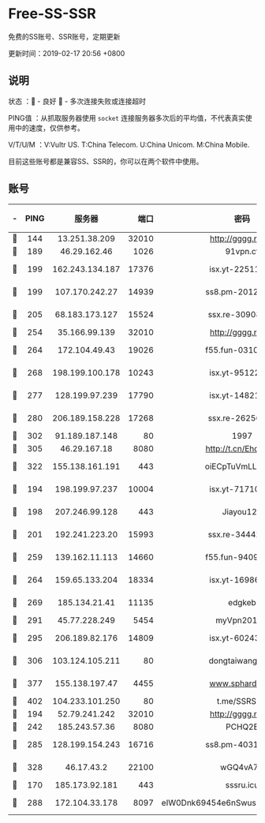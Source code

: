 # Free-SS-SSR

免费的SS账号、SSR账号，定期更新

更新时间：2019-02-17 20:56 +0800

## 说明

状态     ：🙂 - 良好 🙁 - 多次连接失败或连接超时

PING值   ：从抓取服务器使用 `socket` 连接服务器多次后的平均值，不代表真实使用中的速度，仅供参考。

V/T/U/M  ：V:Vultr US. T:China Telecom. U:China Unicom. M:China Mobile.

目前这些账号都是兼容SS、SSR的，你可以在两个软件中使用。

## 账号

|-|PING|服务器|端口|密码|加密方式|区域|V/T/U/M|
|:----:|:----:|:-----:|-----:|:----:|:----:|:----:|:----:|
|🙂|144|13.251.38.209|32010|http://gggg.rocks|chacha20|SG|10↑/10↑/10↑/10↑|
|🙂|189|46.29.162.46|1026|91vpn.cf|rc4-md5|RU|9↑/10↑/9↑/10↑|
|🙂|199|162.243.134.187|17376|isx.yt-22511137|aes-256-cfb|US|10↑/10↑/10↑/10↑|
|🙂|199|107.170.242.27|14939|ss8.pm-20121977|aes-256-cfb|US|10↑/10↑/10↑/10↑|
|🙂|205|68.183.173.127|15524|ssx.re-30908563|aes-256-cfb|US|7↑/7↑/7↑/7↑|
|🙂|254|35.166.99.139|32010|http://gggg.rocks|chacha20|US|10↑/9↑/9↑/10↑|
|🙂|264|172.104.49.43|19026|f55.fun-03102738|aes-256-cfb|SG|7↑/7↑/7↑/7↑|
|🙂|268|198.199.100.178|10243|isx.yt-95122383|aes-256-cfb|US|10↑/10↑/10↑/10↑|
|🙂|277|128.199.97.239|17790|isx.yt-14821817|aes-256-cfb|SG|10↑/10↑/10↑/10↑|
|🙂|280|206.189.158.228|17268|ssx.re-26256938|aes-256-cfb|SG|7↑/7↑/7↑/7↑|
|🙂|302|91.189.187.148|80|1997|chacha20|US|10↑/9↑/9↑/9↑|
|🙂|305|46.29.167.18|8080|http://t.cn/EhdmTxe|rc4-md5|RU|10↑/10↑/10↑/10↑|
|🙂|322|155.138.161.191|443|oiECpTuVmLLxk4Ts|aes-256-cfb|US|8↑/10↑/10↑/10↑|
|🙂|194|198.199.97.237|10004|isx.yt-71710989|aes-256-cfb|US|10↑/10↑/10↑/10↑|
|🙂|198|207.246.99.128|443|Jiayou123|aes-256-cfb|US|10↑/9↑/10↑/10↑|
|🙂|201|192.241.223.20|15993|ssx.re-34442066|aes-256-cfb|US|7↑/7↑/7↑/7↑|
|🙂|259|139.162.11.113|14660|f55.fun-94092680|aes-256-cfb|SG|10↑/10↑/10↑/10↑|
|🙂|264|159.65.133.204|18334|isx.yt-16986741|aes-256-cfb|SG|10↑/10↑/10↑/10↑|
|🙂|269|185.134.21.41|11135|edgkeb|aes-256-cfb|GB|10↑/10↑/10↑/10↑|
|🙂|291|45.77.228.249|5454|myVpn2019[]|rc4-md5|GB|10↑/10↑/10↑/10↑|
|🙂|295|206.189.82.176|14809|isx.yt-60243867|aes-256-cfb|SG|10↑/10↑/10↑/10↑|
|🙂|306|103.124.105.211|80|dongtaiwang.com|aes-256-cfb|US|10↑/10↑/10↑/10↑|
|🙂|377|155.138.197.47|4455|www.sphard.com|aes-256-cfb|US|7↑/9↑/9↑/9↑|
|🙂|402|104.233.101.250|80|t.me/SSRSUB|rc4-md5|CA|10↑/10↑/10↑/10↑|
|🙂|194|52.79.241.242|32010|http://gggg.rocks|chacha20|KR|10↑/9↑/10↑/10↑|
|🙂|242|185.243.57.36|8080|PCHQ2E|rc4-md5|US|10↑/8↓/8↓/9↑|
|🙂|285|128.199.154.243|16716|ss8.pm-40312717|aes-256-cfb|SG|10↑/10↑/10↑/10↑|
|🙂|328|46.17.43.2|22100|wGQ4vA7D|aes-256-gcm|RU|1↓/10↑/10↑/10↑|
|🙁|170|185.173.92.181|443|sssru.icu|rc4-md5|RU|9↑/9↑/9↑/8↓|
|🙁|288|172.104.33.178|8097|eIW0Dnk69454e6nSwuspv9DmS201tQ0D|aes-256-cfb|SG|10↑/10↑/10↑/10↑|
